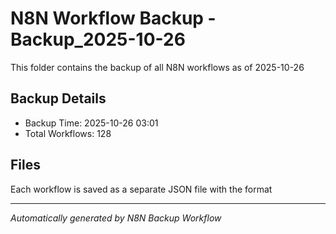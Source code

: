 # N8N Workflow Backup - Backup_2025-10-26

This folder contains the backup of all N8N workflows as of 2025-10-26

## Backup Details
- Backup Time: 2025-10-26 03:01
- Total Workflows: 128

## Files
Each workflow is saved as a separate JSON file with the format

---
*Automatically generated by N8N Backup Workflow*